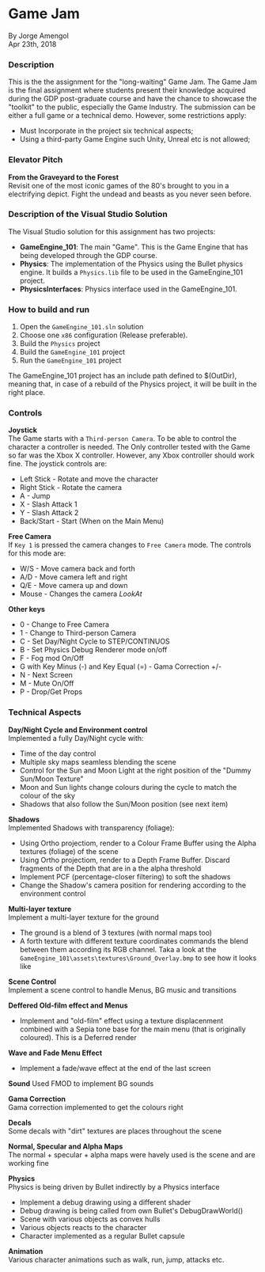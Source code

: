 # Game Jam  

By Jorge Amengol  
Apr 23th, 2018  

### Description

This is the the assignment for the "long-waiting" Game Jam. The Game Jam is the final assignment where students present their knowledge acquired during the GDP post-graduate course and have the chance to showcase the "toolkit" to the public, especially the Game Industry. The submission can be either a full game or a technical demo. However, some restrictions apply:  
- Must Incorporate in the project six technical aspects;  
- Using a third-party Game Engine such Unity, Unreal etc is not allowed;  

### Elevator Pitch  

**From the Graveyard to the Forest**  
Revisit one of the most iconic games of the 80's brought to you in a electrifying depict. Fight the undead and beasts as you never seen before.  

### Description of the Visual Studio Solution  

The Visual Studio solution for this assignment has two projects:  
- **GameEngine_101**: The main "Game". This is the Game Engine that has being developed through the GDP course.  
- **Physics**: The implementation of the Physics using the Bullet physics engine. It builds a `Physics.lib` file to be used in the GameEngine_101 project.  
- **PhysicsInterfaces**: Physics interface used in the GameEngine_101.  

### How to build and run  

1. Open the `GameEngine_101.sln` solution  
2. Choose one `x86` configuration (Release preferable).
4. Build the `Physics` project  
5. Build the `GameEngine_101` project  
6. Run the `GameEngine_101` project  

The GameEngine_101 project has an include path defined to $(OutDir), meaning that, in case of a rebuild of the Physics project, it will be built in the right place.  

### Controls

**Joystick**  
The Game starts with a `Third-person Camera`. To be able to control the character a controller is needed. The Only controller tested with the Game so far was the Xbox X controller. However, any Xbox controller should work fine. The joystick controls are:  

- Left Stick - Rotate and move the character  
- Right Stick - Rotate the camera  
- A - Jump  
- X - Slash Attack 1  
- Y - Slash Attack 2  
- Back/Start - Start (When on the Main Menu)  

**Free Camera**  
If `Key 1` is pressed the camera changes to `Free Camera` mode. The controls for this mode are:  

- W/S - Move camera back and forth  
- A/D - Move camera left and right  
- Q/E - Move camera up and down  
- Mouse - Changes the camera *LookAt*  

**Other keys**  

- 0 - Change to Free Camera  
- 1 - Change to Third-person Camera  
- C - Set Day/Night Cycle to STEP/CONTINUOS  
- B - Set Physics Debug Renderer mode on/off  
- F - Fog mod On/Off  
- G with Key Minus (-) and Key Equal (=) - Gama Correction +/-  
- N - Next Screen  
- M - Mute On/Off  
- P - Drop/Get Props  

### Technical Aspects 

**Day/Night Cycle and Environment control**  
Implemented a fully Day/Night cycle with:  
- Time of the day control  
- Multiple sky maps seamless blending the scene  
- Control for the Sun and Moon Light at the right position of the "Dummy Sun/Moon Texture"  
- Moon and Sun lights change colours during the cycle to match the colour of the sky  
- Shadows that also follow the Sun/Moon position (see next item)  

**Shadows**  
Implemented Shadows with transparency (foliage):  
- Using Ortho projectiom, render to a Colour Frame Buffer using the Alpha textures (foliage) of the scene  
- Using Ortho projectiom, render to a Depth Frame Buffer. Discard fragments of the Depth that are in a the alpha threshold  
- Implement PCF (percentage-closer filtering) to soft the shadows  
- Change the Shadow's camera position for rendering according to the environment control  

**Multi-layer texture**  
Implement a multi-layer texture for the ground  
- The ground is a blend of 3 textures (with normal maps too)  
- A forth texture with different texture coordinates commands the blend between them according its RGB channel. Taka a look at the `GameEngine_101\assets\textures\Ground_Overlay.bmp` to see how it looks like  

**Scene Control**  
Implement a scene control to handle Menus, BG music and transitions  

**Deffered Old-film effect and Menus**  
- Implement and "old-film" effect using a texture displacenment combined with a Sepia tone base for the main menu (that is originally coloured). This is a Deferred render   

**Wave and Fade Menu Effect**  
- Implement a fade/wave effect at the end of the last screen  

**Sound**
Used FMOD to implement BG sounds  

**Gama Correction**  
Gama correction implemented to get the colours right  

**Decals**  
Some decals with "dirt" textures are places throughout the scene  

**Normal, Specular and Alpha Maps**  
The normal + specular + alpha maps were havely used is the scene and are working fine  

**Physics**  
Physics is being driven by Bullet indirectly by a Physics interface  
- Implement a debug drawing using a different shader  
- Debug drawing is being called from own Bullet's DebugDrawWorld()  
- Scene with various objects as convex hulls  
- Various objects reacts to the character  
- Character implemented as a regular Bullet capsule  

**Animation**  
	Various character animations such as walk, run, jump, attacks etc.  


